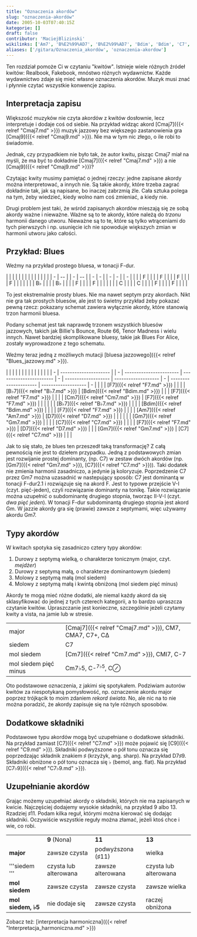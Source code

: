 ```yaml
---
title: "Oznaczenia akordów"
slug: "oznaczenia-akordów"
date: 2005-10-03T07:40:15Z
kategorie: []
draft: false
contributor: 'MaciejBlizinski'
wikilinks: ['Am7', 'B%E2%99%AD7', 'B%E2%99%AD7', 'Bdim', 'Bdim', 'C7', 'C7', 'C7', 'C7', 'C7%E2%99%AD9', 'C9', 'Cm7', 'Cm7', 'Cm7%E2%99%AD5', 'Cmaj7', 'Cmaj7', 'Cmaj7', 'Cmaj9', 'Cmaj9', 'D7', 'D7', 'D7%E2%99%AF9', 'F7', 'F7', 'F7', 'F7', 'F7', 'Gm7', 'Gm7', 'Gm7', 'blues_jazzowy', 'dwa_pi%C4%99%C4%87_jeden', 'interpretacja_harmoniczna']
aliases: ['/gitara/Oznaczenia_akordów', 'oznaczenia-akordow']
---
```

Ten rozdział pomoże Ci w czytaniu "kwitów". Istnieje wiele różnych
źródeł kwitów: Realbook, Fakebook, mnóstwo różnych wydawnictw. Każde
wydawnictwo zdaje się mieć własne oznaczenia akordów. Muzyk musi znać i
płynnie czytać wszystkie konwencje zapisu.

## Interpretacja zapisu

Większość muzyków nie czyta akordów z kwitów dosłownie, lecz
interpretuje i dodaje coś od siebie. Na przykład widząc akord
[Cmaj7]({{< relref "Cmaj7.md" >}}) muzyk jazzowy bez większego zastanowienia gra
[Cmaj9]({{< relref "Cmaj9.md" >}}). Nie ma w tym nic złego, o ile robi to
świadomie.

Jednak, czy przypadkiem nie było tak, że autor kwitu, pisząc Cmaj7 miał
na myśli, że ma być to dokładnie [Cmaj7]({{< relref "Cmaj7.md" >}}) a nie
[Cmaj9]({{< relref "Cmaj9.md" >}})?

Czytając kwity musimy pamiętać o jednej rzeczy: jedne zapisane akordy
można interpretować, a innych nie. Są takie akordy, które trzeba zagrać
dokładnie tak, jak są napisane, bo inaczej zabrzmią źle. Cała sztuka
polega na tym, żeby wiedzieć, kiedy wolno nam coś zmieniać, a kiedy nie.

Drugi problem jest taki, że wśród zapisanych akordów mieszają się ze
sobą akordy ważne i nieważne. Ważne są to te akordy, które należą do
*trzonu* harmonii danego utworu. Nieważne są to te, które są tylko
wtrąceniami do tych pierwszych i np. usunięcie ich nie spowoduje
większych zmian w harmonii utworu jako całości.

## Przykład: Blues

Weźmy na przykład prostego bluesa, w tonacji F-dur.

|   |    |  |   |    |  |   |   |  |   |   |  |   |
| - | -- |  | - | -- |  | - | - |  | - | - |  | - |
| | | F  |  | | | F  |  | | | F |  | | | F |  | | |
| | | B♭ |  | | | B♭ |  | | | F |  | | | F |  | | |
| | | C  |  | | | C  |  | | | F |  | | | F |  | | |

To jest ekstremalnie prosty blues. Nie ma nawet septym przy akordach.
Nikt nie gra tak prostych bluesów, ale jest to świetny przykład żeby
pokazać pewną rzecz: pokazany schemat zawiera wyłącznie akordy, które
stanowią trzon harmonii bluesa.

Podany schemat jest tak naprawdę trzonem wszystkich bluesów jazzowych,
takich jak Billie's Bounce, Route 66, Tenor Madness i wielu innych.
Nawet bardziej skomplikowane bluesy, takie jak Blues For Alice, zostały
wyprowadzone z tego schematu.

Weźmy teraz jedną z możliwych mutacji [bluesa
jazzowego]({{< relref "Blues_jazzowy.md" >}}).

|   |                       |  |   |                         |                         |   |                     |                     |   |                       |                     |   |
| - | --------------------- |  | - | ----------------------- | ----------------------- | - | ------------------- | ------------------- | - | --------------------- | ------------------- | - |
| | | [F7]({{< relref "F7.md" >}})   |  | | | [B♭7]({{< relref "B♭7.md" >}})   | [Bdim]({{< relref "Bdim.md" >}}) | | | [F7]({{< relref "F7.md" >}}) |                     | | | [Cm7]({{< relref "Cm7.md" >}}) | [F7]({{< relref "F7.md" >}}) | | |
| | | [B♭7]({{< relref "B♭7.md" >}}) |  | | | [Bdim]({{< relref "Bdim.md" >}}) |                         | | | [F7]({{< relref "F7.md" >}}) |                     | | | [Am7]({{< relref "Am7.md" >}}) | [D7]({{< relref "D7.md" >}}) | | |
| | | [Gm7]({{< relref "Gm7.md" >}}) |  | | | [C7]({{< relref "C7.md" >}})     |                         | | | [F7]({{< relref "F7.md" >}}) | [D7]({{< relref "D7.md" >}}) | | | [Gm7]({{< relref "Gm7.md" >}}) | [C7]({{< relref "C7.md" >}}) | | |

Jak to się stało, że blues ten przeszedł taką transformację? Z całą
pewnością nie jest to dziełem przypadku. Jedną z podstawowych zmian jest
rozwijanie prostej dominanty, (np. C7) w zestaw dwóch akordów (np.
[Gm7]({{< relref "Gm7.md" >}}), [C7]({{< relref "C7.md" >}})). Taki dodatek nie zmienia
harmonii zasadniczo, a jedynie ją koloryzuje. Poprzedzenie C7 przez Gm7
można uzasadnić w nastepujący sposób: C7 jest dominantą w tonacji
F-dur2.1 i rozwiązuje się na akord F. Jest to typowe przejście V-I
(czyt. pięć-jeden), czyli rozwiązanie dominanty na tonikę. Takie
rozwiązanie można uzupełnić o subdominantę drugiego stopnia, tworząc
II-V-I (czyt. *dwa pięć jeden<!-- link nie odnosił się do niczego: 'content/dwa_pięć_jeden.md' wants to redirect to 'content/Dwa_pięć_jeden.md', but 'content/Dwa_pięć_jeden.md' will be deleted -->*). W tonacji
F-dur subdominantą drugiego stopnia jest akord Gm. W jazzie akordy gra
się (prawie) zawsze z septymami, więc używamy akordu Gm7.

## Typy akordów

W kwitach spotyka się zasadniczo cztery typy akordów:

1.  Durowy z septymą wielką, o charakterze tonicznym (major, czyt.
    *mejdżer*)
2.  Durowy z septymą małą, o charakterze dominantowym (siedem)
3.  Molowy z septymą małą (mol siedem)
4.  Molowy z septymą małą i kwintą obniżoną (mol siedem pięć minus)

Akordy te mogą mieć różne dodatki, ale niemal każdy akord da się
sklasyfikować do jednej z tych czterech kategorii, a to bardzo upraszcza
czytanie kwitów. Upraszczanie jest konieczne, szczególnie jeżeli czytamy
kwity a vista, na jamie lub w stresie.

|                       |                                                 |
| --------------------- | ----------------------------------------------- |
| major                 | [Cmaj7]({{< relref "Cmaj7.md" >}}), CM7, CMA7, C7+, CΔ   |
| siedem                | C7                                              |
| mol siedem            | [Cm7]({{< relref "Cm7.md" >}}), CMI7, C-7                |
| mol siedem pięć minus | Cm7♭5<!-- link nie odnosił się do niczego: 'Oznaczenia akordów' ('content/Oznaczenia_akordów.md') links to 'Cm7♭5' ('content/Cm7♭5.md') and that does not exist -->, C-<sup>7♭5</sup>, C⊘ |

Oto podstawowe oznaczenia, z jakimi się spotykałem. Podziwiam autorów
kwitów za niespotykaną pomysłowość, np. oznaczenie akordu major poprzez
trójkącik to moim zdaniem *rekord świata*. No, ale nic na to nie można
poradzić, że akordy zapisuje się na tyle różnych sposobów.

## Dodatkowe składniki

Podstawowe typu akordów mogą być uzupełniane o dodatkowe składniki. Na
przykład zamiast [C7]({{< relref "C7.md" >}}) może pojawić się
[C9]({{< relref "C9.md" >}}). Składniki podwyższone o pół tonu oznacza się
poprzedzając składnik znakiem ♯ (krzyżyk, ang. sharp). Na przykład
D7♯9<!-- link nie odnosił się do niczego: 'Oznaczenia akordów' ('content/Oznaczenia_akordów.md') links to 'D7♯9' ('content/D7♯9.md') and that does not exist -->. Składniki obniżone o pół tonu oznacza się ♭
(bemol, ang. flat). Na przykład [C7♭9]({{< relref "C7♭9.md" >}}).

## Uzupełnianie akordów

Grając możemy uzupełniać akordy o składniki, których nie ma zapisanych w
kwicie. Najczęściej dodajemy wysokie składniki, na przykład 9 albo 13.
Rzadziej ♯11. Podam kilka reguł, którymi można kierować się dodając
składniki. Oczywiście wszystkie reguły można złamać, jeżeli ktoś chce i
wie, co robi.

|                    |                       |                   |                       |
| ------------------ | --------------------- | ----------------- | --------------------- |
|                    | **9** (Nona)          | **11**            | **13**                |
| **major**          | zawsze czysta         | podwyższona (♯11) | wielka                |
| '''siedem '''      | czysta lub alterowana | zawsze alterowana | czysta lub alterowana |
| **mol siedem**     | zawsze czysta         | zawsze czysta     | zawsze wielka         |
| **mol siedem, ♭5** | nie dodaje się        | zawsze czysta     | raczej obniżona       |

Zobacz też: [interpretacja
harmoniczna]({{< relref "Interpretacja_harmoniczna.md" >}})
